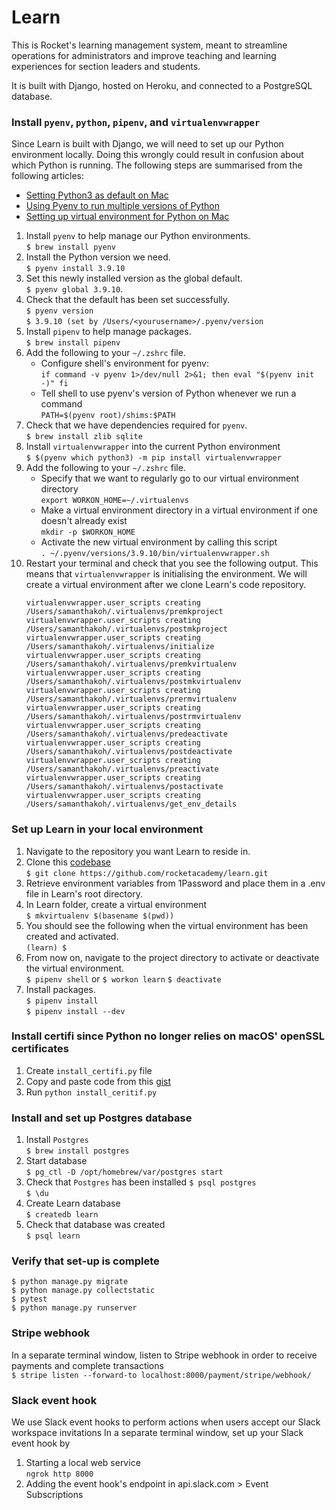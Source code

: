 # Learn

This is Rocket's learning management system, meant to streamline operations for administrators and improve teaching and learning experiences for section leaders and students.

It is built with Django, hosted on Heroku, and connected to a PostgreSQL database.

### Install `pyenv`, `python`, `pipenv`, and `virtualenvwrapper`
Since Learn is built with Django, we will need to set up our Python environment locally. Doing this wrongly could result in confusion about which Python is running. The following steps are summarised from the following articles:
- [Setting Python3 as default on Mac](https://opensource.com/article/19/5/python-3-default-mac)
- [Using Pyenv to run multiple versions of Python](https://opensource.com/article/20/4/pyenv)
- [Setting up virtual environment for Python on Mac](https://opensource.com/article/19/6/python-virtual-environments-mac)

1. Install `pyenv` to help manage our Python environments.<br>
   `$ brew install pyenv`
2. Install the Python version we need.<br>
   `$ pyenv install 3.9.10`
3. Set this newly installed version as the global default.<br>
   `$ pyenv global 3.9.10`.
4. Check that the default has been set successfully.<br>
   `$ pyenv version`<br>
   `$ 3.9.10 (set by /Users/<yourusername>/.pyenv/version`
5. Install `pipenv` to help manage packages.<br>
   `$ brew install pipenv`
6. Add the following to your `~/.zshrc` file.
   - Configure shell's environment for pyenv:<br>
     `if command -v pyenv 1>/dev/null 2>&1; then
        eval "$(pyenv init -)"
     fi`
   - Tell shell to use pyenv's version of Python whenever we run a command<br>
     `PATH=$(pyenv root)/shims:$PATH`
7. Check that we have dependencies required for `pyenv`.<br>
   `$ brew install zlib sqlite`
8. Install `virtualenvwrapper` into the current Python environment<br>
   `$ $(pyenv which python3) -m pip install virtualenvwrapper`
9. Add the following to your `~/.zshrc` file.<br>
   - Specify that we want to regularly go to our virtual environment directory<br>
     `export WORKON_HOME=~/.virtualenvs`
   - Make a virtual environment directory in a virtual environment if one doesn't already exist<br>
     `mkdir -p $WORKON_HOME`
   - Activate the new virtual environment by calling this script<br>
     `. ~/.pyenv/versions/3.9.10/bin/virtualenvwrapper.sh`
10. Restart your terminal and check that you see the following output. This means that `virtualenvwrapper` is initialising the environment. We will create a virtual environment after we clone Learn's code repository.
    ```
    virtualenvwrapper.user_scripts creating /Users/samanthakoh/.virtualenvs/premkproject
    virtualenvwrapper.user_scripts creating /Users/samanthakoh/.virtualenvs/postmkproject
    virtualenvwrapper.user_scripts creating /Users/samanthakoh/.virtualenvs/initialize
    virtualenvwrapper.user_scripts creating /Users/samanthakoh/.virtualenvs/premkvirtualenv
    virtualenvwrapper.user_scripts creating /Users/samanthakoh/.virtualenvs/postmkvirtualenv
    virtualenvwrapper.user_scripts creating /Users/samanthakoh/.virtualenvs/prermvirtualenv
    virtualenvwrapper.user_scripts creating /Users/samanthakoh/.virtualenvs/postrmvirtualenv
    virtualenvwrapper.user_scripts creating /Users/samanthakoh/.virtualenvs/predeactivate
    virtualenvwrapper.user_scripts creating /Users/samanthakoh/.virtualenvs/postdeactivate
    virtualenvwrapper.user_scripts creating /Users/samanthakoh/.virtualenvs/preactivate
    virtualenvwrapper.user_scripts creating /Users/samanthakoh/.virtualenvs/postactivate
    virtualenvwrapper.user_scripts creating /Users/samanthakoh/.virtualenvs/get_env_details
    ```


### Set up Learn in your local environment
1. Navigate to the repository you want Learn to reside in.
2. Clone this [codebase](https://github.com/rocketacademy/learn)<br>
   `$ git clone https://github.com/rocketacademy/learn.git`
3. Retrieve environment variables from 1Password and place them in a .env file in Learn's root directory.
4. In Learn folder, create a virtual environment<br>
   `$ mkvirtualenv $(basename $(pwd))`<br>
5. You should see the following when the virtual environment has been created and activated.<br>
   `(learn) $`
6. From now on, navigate to the project directory to activate or deactivate the virtual environment.<br>
   `$ pipenv shell` or `$ workon learn`
   `$ deactivate`
7. Install packages.<br>
   `$ pipenv install`<br>
   `$ pipenv install --dev`

### Install certifi since Python no longer relies on macOS' openSSL certificates
1. Create `install_certifi.py` file
2. Copy and paste code from this [gist](https://gist.github.com/marschhuynh/31c9375fc34a3e20c2d3b9eb8131d8f3)
3. Run `python install_ceritif.py`

### Install and set up Postgres database
1. Install `Postgres`<br>
   `$ brew install postgres`
2. Start database<br>
   `$ pg_ctl -D /opt/homebrew/var/postgres start`
3. Check that `Postgres` has been installed
   `$ psql postgres`<br>
   `$ \du`
4. Create Learn database<br>
   `$ createdb learn`
5. Check that database was created<br>
   `$ psql learn`


### Verify that set-up is complete
`$ python manage.py migrate`<br>
`$ python manage.py collectstatic`<br>
`$ pytest`<br>
`$ python manage.py runserver`



### Stripe webhook
In a separate terminal window, listen to Stripe webhook in order to receive payments and complete transactions<br>
`$ stripe listen --forward-to localhost:8000/payment/stripe/webhook/`

### Slack event hook
We use Slack event hooks to perform actions when users accept our Slack workspace invitations
In a separate terminal window, set up your Slack event hook by
1. Starting a local web service<br>
   `ngrok http 8000`
2. Adding the event hook's endpoint in api.slack.com > Event Subscriptions
